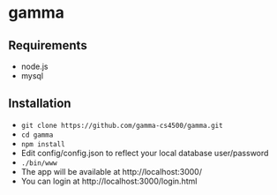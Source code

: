 # gamma

## Requirements
+ node.js
+ mysql

## Installation
+ `git clone https://github.com/gamma-cs4500/gamma.git`
+ `cd gamma`
+ `npm install`
+ Edit config/config.json to reflect your local database user/password
+ `./bin/www`
+ The app will be available at http://localhost:3000/
+ You can login at http://localhost:3000/login.html
